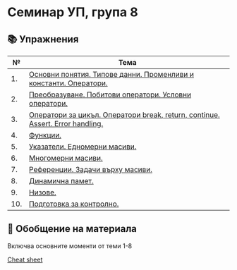 # Семинар УП, група 8

## :books: Упражнения
| № | Тема |
| --- | --- |
| 1. | [Основни понятия. Типове данни. Променливи и константи. Оператори.](https://github.com/ivanahristova/introduction-to-programming-2023-2024/tree/main/sem01) |
| 2. | [Преобразуване. Побитови оператори. Условни оператори.](https://github.com/ivanahristova/introduction-to-programming-2023-2024/tree/main/sem02) |
| 3. | [Оператори за цикъл. Оператори break, return, continue. Assert. Error handling.](https://github.com/ivanahristova/introduction-to-programming-2023-2024/tree/main/sem03) |
| 4. | [Функции.](https://github.com/ivanahristova/introduction-to-programming-2023-2024/tree/main/sem04) |
| 5. | [Указатели. Едномерни масиви.](https://github.com/ivanahristova/introduction-to-programming-2023-2024/tree/main/sem05) |
| 6. | [Многомерни масиви.](https://github.com/ivanahristova/introduction-to-programming-2023-2024/tree/main/sem06) |
| 7. | [Референции. Задачи върху масиви.](https://github.com/ivanahristova/introduction-to-programming-2023-2024/tree/main/sem07) |
| 8. | [Динамична памет.](https://github.com/ivanahristova/introduction-to-programming-2023-2024/tree/main/sem08) |
| 9. | [Низове.](https://github.com/ivanahristova/introduction-to-programming-2023-2024/tree/main/sem09) |
| 10. | [Подготовка за контролно.](https://github.com/ivanahristova/introduction-to-programming-2023-2024/tree/main/sem10) |

## 🔎 Обобщение на материала

Включва основните моменти от теми 1-8

[Cheat sheet](https://docs.google.com/document/d/18FmJnNG3lE6UAssn0Aaf7Lr4aB7bSkR7tEoVyIl9itg/edit?usp=sharing)

